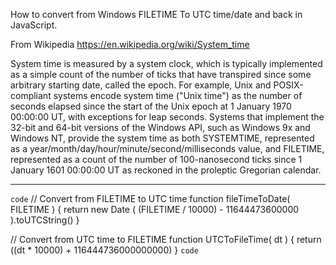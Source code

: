 How to convert from Windows FILETIME To UTC time/date and back in JavaScript.  

From Wikipedia https://en.wikipedia.org/wiki/System_time

System time is measured by a system clock, which is typically implemented as a simple count of the number of ticks that have transpired since some arbitrary starting date, called the epoch. For example, Unix and POSIX-compliant systems encode system time ("Unix time") as the number of seconds elapsed since the start of the Unix epoch at 1 January 1970 00:00:00 UT, with exceptions for leap seconds. Systems that implement the 32-bit and 64-bit versions of the Windows API, such as Windows 9x and Windows NT, provide the system time as both SYSTEMTIME, represented as a year/month/day/hour/minute/second/milliseconds value, and FILETIME, represented as a count of the number of 100-nanosecond ticks since 1 January 1601 00:00:00 UT as reckoned in the proleptic Gregorian calendar.

--------------------------------------
`code`
// Convert from FILETIME to UTC time
function fileTimeToDate( FILETIME ) { 
    return new Date ( (FILETIME / 10000) - 11644473600000 ).toUTCString()
 }	

 // Convert from UTC time to FILETIME
function UTCToFileTime( dt ) { 
    return ((dt * 10000) + 116444736000000000)
 }
 `code`
